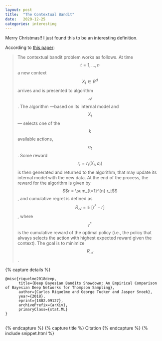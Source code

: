 ```yaml
---
layout: post
title:  "The Contextual Bandit"
date:   2020-12-25
categories: interesting
---
```


Merry Christmas!! I just found this to be an interesting definition.

According to [this paper](https://arxiv.org/pdf/1802.09127.pdf):

> The contextual bandit problem works as follows. At time $$ t = 1, . . . , n $$ a new context $$X_t \in R^d$$
arrives and is presented to algorithm $$\mathcal{A}$$. The algorithm —based on its internal model and $$X_t$$— selects
one of the $$k$$ available actions, $$a_t$$. Some reward $$r_t = r_t(X_t, a_t)$$ is then generated and returned to the
algorithm, that may update its internal model with the new data. At the end of the process, the reward
for the algorithm is given by $$r = \sum_{t=1}^{n} r_t$$, and cumulative regret is defined as 
$$R_\mathcal{A} = \mathop{\mathbb{E}}[r^* - r]$$, where $$r^*$$ is the cumulative reward of 
the optimal policy (i.e., the policy that always selects the action
with highest expected reward given the context). The goal is to minimize $$R_\mathcal{A}$$.  


{% capture details %}
<pre>
<code class="citation">@misc{riquelme2018deep,
      title={Deep Bayesian Bandits Showdown: An Empirical Comparison of Bayesian Deep Networks for Thompson Sampling},  
      author={Carlos Riquelme and George Tucker and Jasper Snoek},  
      year={2018},  
      eprint={1802.09127},  
      archivePrefix={arXiv},  
      primaryClass={stat.ML}  
}
</code>
</pre>
{% endcapture %}
{% capture title %}
Citation
{% endcapture %}
{% include snippet.html %}